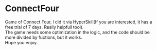 # ConnectFour
Game of Connect Four, I did it via HyperSkill(If you are interested, it has a free trial of 7 days. Really helpfull tool). <br/>
The game needs some optimization in the logic, and the code should be more divided by fuctions, but it works. <br/>
Hope you enjoy.

